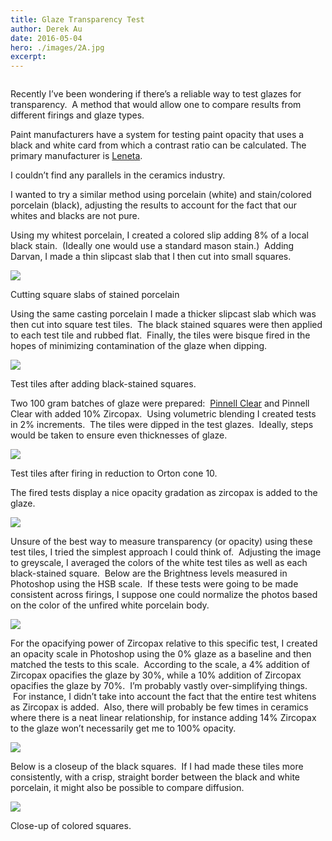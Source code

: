 ```yaml
---
title: Glaze Transparency Test
author: Derek Au
date: 2016-05-04
hero: ./images/2A.jpg
excerpt: 
---
```


![]()

Recently I’ve been wondering if there’s a reliable way to test glazes for transparency.  A method that would allow one to compare results from different firings and glaze types.

Paint manufacturers have a system for testing paint opacity that uses a black and white card from which a contrast ratio can be calculated. The primary manufacturer is [Leneta](http://opacity.leneta.com/).

I couldn’t find any parallels in the ceramics industry.

I wanted to try a similar method using porcelain (white) and stain/colored porcelain (black), adjusting the results to account for the fact that our whites and blacks are not pure.

Using my whitest porcelain, I created a colored slip adding 8% of a local black stain.  (Ideally one would use a standard mason stain.)  Adding Darvan, I made a thin slipcast slab that I then cut into small squares.

![](./images/IMG_2331_edit.jpg)

Cutting square slabs of stained porcelain

Using the same casting porcelain I made a thicker slipcast slab which was then cut into square test tiles.  The black stained squares were then applied to each test tile and rubbed flat.  Finally, the tiles were bisque fired in the hopes of minimizing contamination of the glaze when dipping.

![](./images/IMG_2336_edit.jpg)

Test tiles after adding black-stained squares.

Two 100 gram batches of glaze were prepared:  [Pinnell Clear](http://glazy.org/recipes/338) and Pinnell Clear with added 10% Zircopax.  Using volumetric blending I created tests in 2% increments.  The tiles were dipped in the test glazes.  Ideally, steps would be taken to ensure even thicknesses of glaze.

![](./images/transparency_all.jpg)

Test tiles after firing in reduction to Orton cone 10.

The fired tests display a nice opacity gradation as zircopax is added to the glaze.

![](./images/Transparency.jpg)

Unsure of the best way to measure transparency (or opacity) using these test tiles, I tried the simplest approach I could think of.  Adjusting the image to greyscale, I averaged the colors of the white test tiles as well as each black-stained square.  Below are the Brightness levels measured in Photoshop using the HSB scale.  If these tests were going to be made consistent across firings, I suppose one could normalize the photos based on the color of the unfired white porcelain body.

![](./images/TransparencyBW-1.jpg)

For the opacifying power of Zircopax relative to this specific test, I created an opacity scale in Photoshop using the 0% glaze as a baseline and then matched the tests to this scale.  According to the scale, a 4% addition of Zircopax opacifies the glaze by 30%, while a 10% addition of Zircopax opacifies the glaze by 70%.  I’m probably vastly over-simplifying things.  For instance, I didn’t take into account the fact that the entire test whitens as Zircopax is added.  Also, there will probably be few times in ceramics where there is a neat linear relationship, for instance adding 14% Zircopax to the glaze won’t necessarily get me to 100% opacity.

![](./images/TransparencyBW_opacity-1.jpg)

Below is a closeup of the black squares.  If I had made these tiles more consistently, with a crisp, straight border between the black and white porcelain, it might also be possible to compare diffusion.

![](./images/TransparencySquares.jpg)

Close-up of colored squares.
